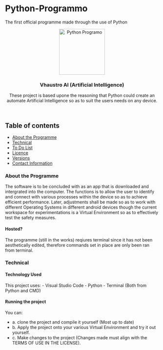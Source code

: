 # Python-Programmo
The first official programme made through the use of Python

<p align="center">
  <a href="https://github.com/Vhaustro/Python-Programmo">
    <img src="https://d1jnx9ba8s6j9r.cloudfront.net/blog/wp-content/uploads/2019/06/Demand-For-AI-Artificial-Intelligence-With-Python-Edureka.png" alt="Python Programo" width=150 height=150>
  </a>
  <h3 align="center">Vhaustro AI (Artificial Intelligence)</h3>

  <p align="center">
    These project is based upone the reasoning that Python could create an automate Artificial Intelligence so as to suit the users needs on any device.
    </p>
</p>

<br>


## Table of contents
- [About the Programme](#about-the-programme)
- [Technical](#technical)
- [To Do List](#to-do-list)
- [Licence](#license)
- [Versions](#versions)
- [Contact Information](#contact-information)



### About the Programme

The software is to be concluded with as an app that is downloaded and intergrated into the computer. The functions is to allow the user to identify and connect with various processes within the device so as to achieve efficient performance. Later, adjustments shall be made so as to work with different Operating Systems in different android devices though the current workspace for experimentations is a Virtual Environment so as to effectively test the safety measures.


#### Hosted?
The programme (still in the works) reqiures terminal since it has not been aesthetically edited, therefore commands set in place are only been ran from terminal.

### Technical
#### Technology Used
This project uses:
    - Visual Studio Code
    - Python 
    - Terminal (Both from Python and CMD)

#### Running the project

You can:
   - a. clone the project and compile it yourself (Most up to date)
   - b. Apply the project onto your various Virtual Environment and try it out yourself. 
   - c. Make changes to the project (Changes made must align with the TERMS OF USE IN THE LICENSE).


